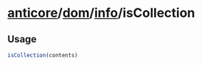# [anticore](../../../../../#reference)/[dom](../../#reference)/[info](../#reference)/<a name="reference">isCollection</a>

## Usage

```js
isCollection(contents)
```
